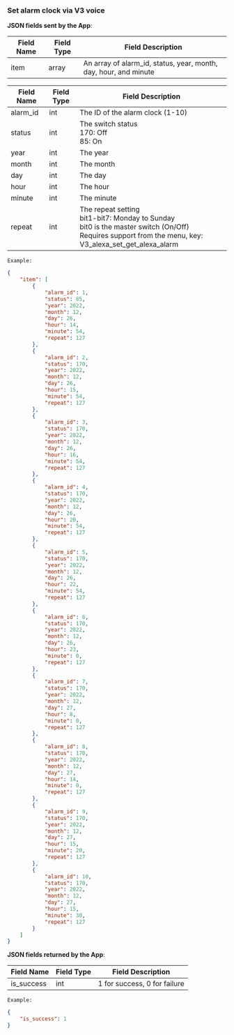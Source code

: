 ### Set alarm clock via V3 voice

**JSON fields sent by the App**:

| Field Name | Field Type | Field Description                                                |
| ---------- | ---------- | ---------------------------------------------------------------- |
| item       | array      | An array of alarm_id, status, year, month, day, hour, and minute |

| Field Name | Field Type | Field Description                                                |
| ---------- | ---------- | ---------------------------------------------------------------- |
| alarm_id   | int        | The ID of the alarm clock (1-10)                                 |
| status     | int        | The switch status<br />170: Off<br />85: On                     |
| year       | int        | The year                                                        |
| month      | int        | The month                                                       |
| day        | int        | The day                                                         |
| hour       | int        | The hour                                                        |
| minute     | int        | The minute                                                      |
| repeat     | int        | The repeat setting<br />bit1-bit7: Monday to Sunday<br />bit0 is the master switch (On/Off)<br />Requires support from the menu, key: V3_alexa_set_get_alexa_alarm |

`Example:`

```json
{
    "item": [
        {
            "alarm_id": 1,
            "status": 85,
            "year": 2022,
            "month": 12,
            "day": 26,
            "hour": 14,
            "minute": 54,
            "repeat": 127
        },
        {
            "alarm_id": 2,
            "status": 170,
            "year": 2022,
            "month": 12,
            "day": 26,
            "hour": 15,
            "minute": 54,
            "repeat": 127
        },
        {
            "alarm_id": 3,
            "status": 170,
            "year": 2022,
            "month": 12,
            "day": 26,
            "hour": 16,
            "minute": 54,
            "repeat": 127
        },
        {
            "alarm_id": 4,
            "status": 170,
            "year": 2022,
            "month": 12,
            "day": 26,
            "hour": 20,
            "minute": 54,
            "repeat": 127
        },
        {
            "alarm_id": 5,
            "status": 170,
            "year": 2022,
            "month": 12,
            "day": 26,
            "hour": 22,
            "minute": 54,
            "repeat": 127
        },
        {
            "alarm_id": 6,
            "status": 170,
            "year": 2022,
            "month": 12,
            "day": 26,
            "hour": 23,
            "minute": 0,
            "repeat": 127
        },
        {
            "alarm_id": 7,
            "status": 170,
            "year": 2022,
            "month": 12,
            "day": 27,
            "hour": 8,
            "minute": 0,
            "repeat": 127
        },
        {
            "alarm_id": 8,
            "status": 170,
            "year": 2022,
            "month": 12,
            "day": 27,
            "hour": 14,
            "minute": 0,
            "repeat": 127
        },
        {
            "alarm_id": 9,
            "status": 170,
            "year": 2022,
            "month": 12,
            "day": 27,
            "hour": 15,
            "minute": 20,
            "repeat": 127
        },
        {
            "alarm_id": 10,
            "status": 170,
            "year": 2022,
            "month": 12,
            "day": 27,
            "hour": 15,
            "minute": 30,
            "repeat": 127
        }
    ]
}
```

**JSON fields returned by the App**:

| Field Name   | Field Type | Field Description            |
| ------------ | ---------- | ---------------------------- |
| is_success   | int        | 1 for success, 0 for failure |

`Example:`

```json
{
    "is_success": 1
}
```